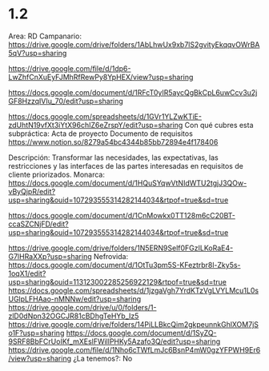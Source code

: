 # 1.2

Area: RD
Campanario: https://drive.google.com/drive/folders/1AbLhwUx9xb7lS2gvityEkqqvOWrBA5qV?usp=sharing

https://drive.google.com/file/d/1dp6-LwZhfCnXuEyFJMhRfRewPy8YpHEX/view?usp=sharing

https://docs.google.com/document/d/1RFcT0yIR5aycQgBkCpL6uwCcv3u2jGF8HzzqIVIu_70/edit?usp=sharing

https://docs.google.com/spreadsheets/d/1GVr1YLZwKTiE-zdUhtN19vfXt3iYtX96chIZ6eZrspY/edit?usp=sharing
Con qué cubres esta subpráctica: Acta de proyecto
Documento de requisitos
https://www.notion.so/8279a54bc4344b85bb72894e4f178406 


Descripción: Transformar las necesidades, las expectativas, las restricciones y las interfaces
de las partes interesadas en requisitos de cliente priorizados.
Monarca: https://docs.google.com/document/d/1HQuSYqwVtNIdWTU2tgjJ3QOw-vByQjpR/edit?usp=sharing&ouid=107293555314282144034&rtpof=true&sd=true

https://docs.google.com/document/d/1CnMowkx0TT128m6cC20BT-ccaSZCNjFD/edit?usp=sharing&ouid=107293555314282144034&rtpof=true&sd=true


https://drive.google.com/drive/folders/1N5ERN9Self0FGzILKoRaE4-G7lHRaXXp?usp=sharing
Nefrovida: https://docs.google.com/document/d/1OtTu3pm5S-KFeztrbr8l-Zky5s-1oqX1/edit?usp=sharing&ouid=113123002285256922129&rtpof=true&sd=true
https://docs.google.com/spreadsheets/d/1jzgaVgh7YrdKTzVgLVYLMcu1L0sUGlpLFHAao-nMNNw/edit?usp=sharing
https://drive.google.com/drive/u/0/folders/1-zlD0dNpn32OGCJR81cBDhgTeHYb_Iz5
https://drive.google.com/drive/folders/14PiLLBkcQim2gkpeunnkGhlXOM7jSo1F?usp=sharing
https://docs.google.com/document/d/1SyZQ-9SRF8BbFCrUoIKf_mXEslFWillPHKy5Azafo3Q/edit?usp=sharing
https://drive.google.com/file/d/1Nho6cTWfLmJc6BsnP4mW0gzYFPWH9Er6/view?usp=sharing
¿La tenemos?: No